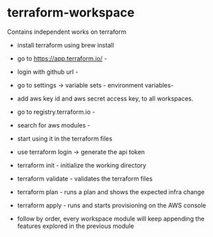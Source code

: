 # terraform-workspace
Contains independent works on terraform

* install terraform using brew install

* go to https://app.terraform.io/ - 
* login with github url - 
* go to settings -> variable sets - environment variables- 
* add aws key id and aws secret access key, to all workspaces.

* go to registry.terraform.io - 
* search for aws modules - 
* start using it in the terraform files

* use terraform login -> generate the api token

* terraform init - initialize the working directory
* terraform validate - validates the terraform files
* terraform plan - runs a plan and shows the expected infra change
* terraform apply - runs and starts provisioning on the AWS console

* follow by order, every workspace module will keep appending the 
features explored in the previous module

